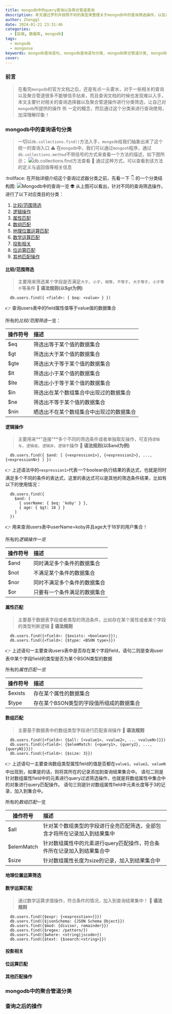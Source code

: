 ```yaml
---
title: mongodb中的query查询以及聚合管道查询
description: 本文通过罗列并按照不同的类型来整理关于mongodb中的查询筛选操作，以及对应罗列关于聚合管道的分类，将原本mongodb中的查询以及聚合管道按照类目分解的方式，帮助加深对mongodb的查询与聚合管道的理解！
author: Zhenggl
date: 2024-01-22 23:31:46
categories:
  - [后端, 数据库, mongodb]
tags:
  - mongodb
  - mongoose
keywords: mongodb查询语句, mongodb查询语句分类, mongodb聚合管道分类, mongodb查询语句一览 
cover:
---
```


### 前言
> 在看完`mongodb`的官方文档之后，还是有点一头雾水，对于一些相关的查询以及聚合管道很多不能够信手拈来，而且查询文档的时候也发现难以入手，本文主要针对相关的查询选择器以及聚合管道操作进行分类筛选，让自己对`mongodb`所提供的操作 :u6709: 一定的概念，然后通过这个分类来进行查询使用，加深理解印象！

### mongodb中的查询语句分类
> 一切以`db.collections.find()`方法入手，`mongodb`给我们抽象出来了这个统一的查询入口
> :warning: 在`mongodb`中，我们可以通过`mongosh`程序，通过`db.collections.method`不带括号的方式来查看一个方法的描述，如下图所示；
![db.collections.find方法查看](db.collections.find方法查看.png)
:star2: 通过这种方式，可以查看到该方法的定义与返回值等相关信息

:trollface: 在开始详细介绍这个查询过滤器分类之前，先看一下 :point_down: 的一个分类结构图:
![Mongodb中的查询一览](Mongodb中的查询一览.png)
:alien: 从上图可以看出，针对不同的查询筛选操作，进行了以下对应类目的分类：

1. [比较/范围筛选](比较/范围筛选)
2. [逻辑操作](逻辑操作)
3. [属性匹配](属性匹配)
4. [数组匹配](数组匹配)
5. [地理位置运算匹配](地理位置运算匹配)
6. [数学运算匹配](数学运算匹配)
7. [投影相关](投影相关)
8. [位运算匹配](位运算匹配)
9. [其他匹配操作](其他匹配操作)

#### 比较/范围筛选
> 主要用来筛选某个字段是否满足`大于`、`小于`、`相等`、`不等于`、`大于等于`、`小于等于`等条件
**:stars: 语法规则(以$gt为例)**
```shell
  db.users.find({ <field>: { $eq: <value> } })
```
:point_right: 查询users表中的field属性值等于value值的数据集合

所有的*比较/范围筛选*一览：

| 操作符号 | 描述 |
|---|:---|
| $eq | 筛选出等于某个值的数据集合 |
| $gt | 筛选出大于某个值的数据集合 |
| $gte | 筛选出大于等于某个值的数据集合 |
| $lt | 筛选出小于某个值的数据集合 |
| $lte | 筛选出小于等于某个值的数据集合 |
| $in |  筛选出在某个数组集合中出现过的数据集合 |
| $ne | 筛选出不等于某个值的数据集合 |
| $nin | 晒选出不在某个数组集合中出现过的数据集合 |

#### 逻辑操作
> 主要用来**"连接"**多个不同的筛选条件或者单独取反操作，可支持`逻辑与`、`逻辑或`、`逻辑非`、`逻辑不`操作
**:stars: 语法规则(以$and为例)**
```shell
  db.users.find({ $and: [ {<expression1>}, {<expression2>}, ..., {<expressionN>} ] })
```
:point_right: 上述语法中的`<expression1>`代表一个boolean执行结果的表达式，也就是同时满足多个不同的条件的表达式，这里的表达式可以是其他的筛选条件结果，比如有以下的使用情况：
```shell
  db.users.find({
    $and: [
      { userName: { $eq: 'koby' } },
      { age: { $gt: 18 } }
    ]
  })
```
:point_right: 用来查询users表中userName=koby并且age大于18岁的用户集合！

所有的*逻辑操作一览*

| 操作符号 | 描述 |
|---|:---|
| $and | 同时满足多个条件的数据集合 |
| $not | 不满足某个条件的数据集合 |
| $nor | 同时不满足多个条件的数据集合 |
| $or | 只要有一个条件满足的数据集合 |

#### 属性匹配
> 主要基于数据表字段或者类型的筛选条件，比如存在某个属性或者某个字段的类型判断逻辑
**:stars: 语法规则**
```shell
  db.users.find({<field>: {$exists: <boolean>}});
  db.users.find({<field>: {$type: <BSON type>}})
```
:point_right: 上述语句一主要查询users表中是否存在某个字段field，语句二则是查询user表中某个字段field的类型是否为某个BSON类型的数据

所有的*属性匹配一览*

| 操作符号 | 描述 |
|---|:---|
| $exists | 存在某个属性的数据集合 |
| $type | 存在某个BSON类型的字段值所组成的数据集合 |

#### 数组匹配
> 主要基于数据表中的数组类型字段进行匹配查询操作
> **:stars: 语法规则**
```shell
  db.users.find({<field>: {$all: [<value1>, <value2>, ... <valueN>]}})
  db.users.find({<field>: {$elemMatch: {<query1>, {query2}, ..., {queryN}}}})
  db.users.find({<field>: {$size: 3}})
```
:point_right: 上述语句一主要查询数组类型属性field的值是否都在`value1`、`value2`、`valueN`中出现到，如果是的话，则将其所在的记录添加到查询结果集合中。
语句二则是针对数组属性field中的元素进行query过滤筛选操作，也就是将数组属性中集合中的对象进行query匹配操作。
语句三则是针对数组属性field中元素长度等于3的记录，加入到集合中。

所有的*数组匹配*一览

| 操作符号 | 描述 |
|---|:---|
| $all | 针对某个数组类型的字段进行全亮匹配筛选，全部包含才将所在记录加入到结果集中 |
| $elemMatch | 针对数组属性中的元素进行query匹配操作，符合条件所在记录加入到结果集合中 |
| $size | 针对数组属性长度为size的记录，加入到结果集合中  |

#### 地理位置运算筛选

#### 数学运算匹配
> 通过数学运算求值操作，符合条件的情况，加入到查询结果集中！
> **:stars: 语法规则**
```shell
  db.users.find({$expr: {<expresstion>]}})
  db.users.find({$jsonSchema: {JSON Schema Object}})
  db.users.find({$mod: {divisor, remainder}})
  db.users.find({$regex: /pattern/})
  db.users.find({$where: <string|jscode>})
  db.users.find({$text: {$search:<string>}})
```

#### 投影相关

#### 位运算匹配

#### 其他匹配操作

### mongodb中的聚合管道分类

### 查询之后的操作